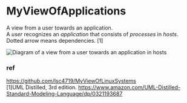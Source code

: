 # MyViewOfApplications
A view from a user towards an application.  
A _user_ recognizes an _application_ that consists of _processes_ in _hosts_.  
Dotted arrow means dependencies. [1]

![Diagram of a view from a user towards an application in hosts](https://github.com/lsc4719/MyViewOfUserSpaceSoftware/blob/bac0588a9b4ca3fc37381b746695a4496ada4643/user-view.drawio.svg)  

### ref 
https://github.com/lsc4719/MyViewOfLinuxSystems  
[1]UML Distilled, 3rd edition. https://www.amazon.com/UML-Distilled-Standard-Modeling-Language/dp/0321193687
